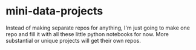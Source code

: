 # mini-data-projects
Instead of making separate repos for anything, I'm just going to make one repo and fill it with all these little python notebooks for now. More substantial or unique projects will get their own repos.
